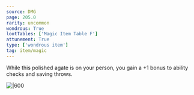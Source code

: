 ```yaml
---
source: DMG
page: 205.0
rarity: uncommon
wondrous: True
lootTables: ['Magic Item Table F']
attunement: True
type: ['wondrous item']
tag: item/magic
---
```


While this polished agate is on your person, you gain a +1 bonus to ability checks and saving throws.


![|600](https://5e.tools/img/items/DMG/Stone%20of%20Good%20Luck.jpg)